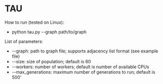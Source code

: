 # TAU

How to run (tested on Linux):
- python tau.py --graph path/to/graph

List of parameters:
- --graph: path to graph file; supports adjacency list format (see example file)
- --size: size of population; default is 60
- --workers: number of workers; default is number of available CPUs
- --max_generations: maximum number of generations to run; default is 500'
